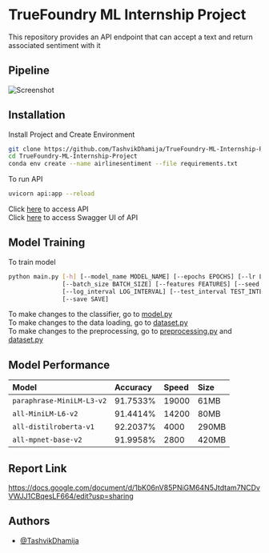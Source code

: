 
# TrueFoundry ML Internship Project

This repository provides an API endpoint that can accept a text and return associated sentiment with it  

## Pipeline

![Screenshot](https://github.com/TashvikDhamija/TrueFoundry-ML-Internship-Project/blob/master/imgs/Pipeline.png)


## Installation

Install Project and Create Environment

```bash
git clone https://github.com/TashvikDhamija/TrueFoundry-ML-Internship-Project
cd TrueFoundry-ML-Internship-Project
conda env create --name airlinesentiment --file requirements.txt
```

To run API

```bash
uvicorn api:app --reload
```

Click [here](http://127.0.0.1:8000/) to access API \
Click [here](http://127.0.0.1:8000/docs) to access Swagger UI of API

## Model Training

To train model

```bash
python main.py [-h] [--model_name MODEL_NAME] [--epochs EPOCHS] [--lr LR]
               [--batch_size BATCH_SIZE] [--features FEATURES] [--seed SEED]
               [--log_interval LOG_INTERVAL] [--test_interval TEST_INTERVAL]
               [--save SAVE]
```

To make changes to the classifier, go to [model.py](https://github.com/TashvikDhamija/TrueFoundry-ML-Internship-Project/blob/master/model.py) \
To make changes to the data loading, go to [dataset.py](https://github.com/TashvikDhamija/TrueFoundry-ML-Internship-Project/blob/master/dataset.py) \
To make changes to the preprocessing, go to [preprocessing.py](https://github.com/TashvikDhamija/TrueFoundry-ML-Internship-Project/blob/master/preprocessing.py) and [dataset.py](https://github.com/TashvikDhamija/TrueFoundry-ML-Internship-Project/blob/master/dataset.py) 

## Model Performance


| Model | Accuracy     | Speed |  Size             | 
| :-------- | :------- | :------------------------- |:--|
| `paraphrase-MiniLM-L3-v2` | 91.7533% |19000 | 61MB|
| `all-MiniLM-L6-v2` | 91.4414% |14200 | 80MB|
| `all-distilroberta-v1` | 92.2037% |4000 | 290MB|
| `all-mpnet-base-v2` | 91.9958% |2800 | 420MB|

## Report Link
https://docs.google.com/document/d/1bK06nV85PNiGM64N5Jtdtam7NCDvVWJJ1CBqesLF664/edit?usp=sharing

## Authors

- [@TashvikDhamija](https://www.github.com/TashvikDhamija)
